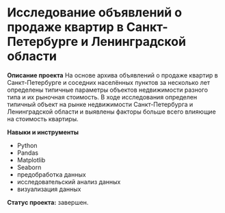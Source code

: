 # Исследование объявлений о продаже квартир в Санкт-Петербурге и Ленинградской области

**Описание проекта**
На основе архива объявлений о продаже квартир в Санкт-Петербурге и соседних населённых пунктов за несколько лет определены типичные параметры объектов недвижимости разного типа и их рыночная стоимость. В ходе исследования определен типичный объект на рынке недвижимости Санкт-Петербурга и Ленинградской области и выявлены факторы больше всего влияющие на стоимость квартиры.

**Навыки и инструменты**

- Python
- Pandas
- Matplotlib
- Seaborn
- предобработка данных
- исследовательский анализ данных
- визуализация данных

**Статус проекта:** завершен.
